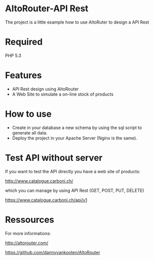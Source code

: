 # AltoRouter-API Rest

The project is a little example how to use AltoRuter to design a API Rest

# Required

PHP 5.3

# Features

- API Rest design using AltoRouter
- A Web Site to simulate a on-line stock of products

# How to use

- Create in your database a new schema by using the sql script to generate all data.
- Deploy the project in your Apache Server (Nginx is the same).

# Test API without server

If you want to test the API directly you have a web site of products:

http://www.catalogue.carboni.ch/

which you can manage by using API Rest (GET, POST, PUT, DELETE)

https://www.catalogue.carboni.ch/api/v1

# Ressources

For more informations:

http://altorouter.com/

https://github.com/dannyvankooten/AltoRouter
